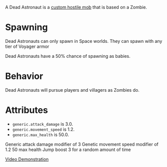 A Dead Astronaut is a [custom hostile mob](Custom-Mobs) that is based on a Zombie.

# Spawning

Dead Astronauts can only spawn in Space worlds. They can spawn with any tier of Voyager armor

Dead Astronauts have a 50% chance of spawning as babies.

# Behavior

Dead Astronauts will pursue players and villagers as Zombies do.

# Attributes

* `generic.attack_damage` is 3.0.
* `generic.movement_speed` is 1.2.
* `generic.max_health` is 50.0.

Generic attack damage modifier of 3
Genetic movement speed modifier of 1.2 
50 max health
Jump boost 3 for a random amount of time

[Video Demonstration](https://vimeo.com/283712471)